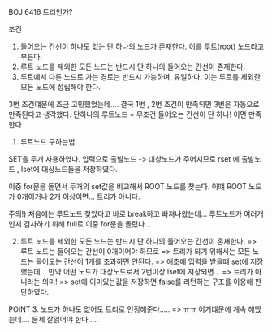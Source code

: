 BOJ 6416 트리인가?


조건
1. 들어오는 간선이 하나도 없는 단 하나의 노드가 존재한다. 이를 루트(root) 노드라고 부른다.
2. 루트 노드를 제외한 모든 노드는 반드시 단 하나의 들어오는 간선이 존재한다.
3. 루트에서 다른 노드로 가는 경로는 반드시 가능하며, 유일하다. 이는 루트를 제외한 모든 노드에 성립해야 한다.

3번 조건떄문에 조금 고민했었는데.... 결국 1번 , 2번 조건이 만족되면 3번은 자동으로 만족된다고 생각했다.
단하나의 루트노드 + 무조건 들어오는 간선이 단 하나! 이면 만족한다

1. 루트노드 구하는법!

SET을 두개 사용하였다.
입력으로 출발노드 -> 대상노드가 주어지므로
rset 에 출발노드 , lset에 대상노드들을 저장하였다.

이중 for문을 돌면서 두개의 set값을 비교해서 ROOT 노드를 찾는다.
이떄 ROOT 노드가 0개이거나 2개 이상이면... 트리가 아니다.

주의!) 처음에는 루트노드 찾았다고 바로 break하고 빠져나왔는데... 루트노드가 여러개인지 검사하기 위해 full로 이중 for문을 돌렸다...

2. 루트 노드를 제외한 모든 노드는 반드시 단 하나의 들어오는 간선이 존재한다.
=> 루트 노드는 들어오는 간선이 0개이어야 하므로
=> 트리가 되기 위해서는 모든 노드는 들어오는 간선이 1개를 초과하면 안된다.
=> 애초에 입력을 받을떄 set에 저장했는데... 만약 어떤 노드가 대상노드로서 2번이상 lset에 저장되면...
=> 트리가 아니라는 의미!
=> set에 이미있는값을 저장하면 false를 리턴하는 구조를 이용해 판단하였다.

POINT
3. 노드가 하나도 없어도 트리로 인정해준다.....
=> ㅠㅠ 이거떄문에 계속 해맸는데.... 문제 잘읽어야 한다.....